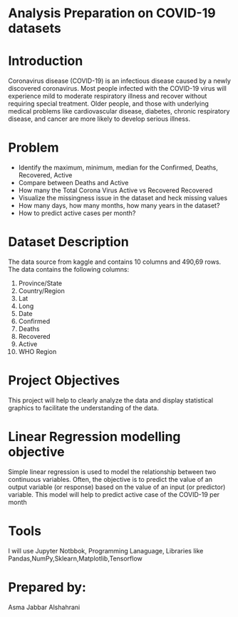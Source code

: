 #  Analysis Preparation on  COVID-19 datasets

# Introduction
Coronavirus disease (COVID-19) is an infectious disease caused by a newly discovered coronavirus.
Most people infected with the COVID-19 virus will experience mild to moderate respiratory illness and recover without requiring special treatment. Older people, and those with underlying medical problems like cardiovascular disease, diabetes, chronic respiratory disease, and cancer are more likely to develop serious illness.

# Problem
- Identify the maximum, minimum, median for the Confirmed, Deaths, Recovered, Active
-  Compare between Deaths and Active
-  How many the Total Corona Virus Active vs Recovered Recovered
-  Visualize the missingness issue in the dataset and heck missing values
-  How many days, how many months, how many years in the dataset?
-  How to predict active cases per month? 
   
# Dataset Description

The data source from kaggle and contains 10 columns and 490,69 rows. The data contains the following columns:
1) Province/State 
2) Country/Region 
3) Lat 
4) Long 
5) Date 
6) Confirmed 
7) Deaths 
8) Recovered 
9) Active 
10) WHO Region

# Project Objectives 

This project will help to clearly analyze the data and display statistical graphics to facilitate the understanding of the data.

# Linear Regression modelling objective
Simple linear regression is used to model the relationship between two continuous variables. Often, the objective is to predict the value of an output variable (or response) based on the value of an input (or predictor) variable. This model will help to predict active case of the COVID-19  per month

# Tools

I will use Jupyter Notbbok, Programming Lanaguage, Libraries like Pandas,NumPy,Sklearn,Matplotlib,Tensorflow

# Prepared by:
 Asma Jabbar Alshahrani
